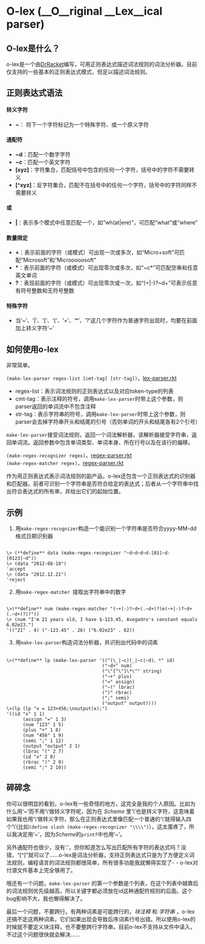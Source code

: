 # O-lex (__O__riginal __Lex__ical parser)

  
## **O-lex是什么？**
o-lex是一个由[DrRacket][0]编写，可用正则表达式描述词法规则的词法分析器。目前仅支持的一些基本的正则表达式模式，但足以描述词法规则。

[0]: http://racket-lang.org/ "DrRacket"
## **正则表达式语法**

#### **转义字符**
- **~**： 将下一个字符标记为一个特殊字符、或一个原义字符  

#### **通配符**
- **~d**：匹配一个数字字符
- **~c**：匹配一个英文字符
- **[xyz]**：字符集合，匹配括号中包含的任何一个字符，括号中的字符不需要转义
- **[^xyz]**：反字符集合，匹配不在括号中的任何一个字符，括号中的字符同样不需要转义

#### **或**
- **|**：表示多个模式中任意匹配一个，如“wh(at|ere)”，可匹配“what”或“where”

#### **数量限定**
- **+**：表示前面的字符（或模式）可出现一次或多次，如“Micro+soft”可匹配“Microsoft”和“Microoooosoft”
- __\*__：表示前面的字符（或模式）可出现零次或多次，如“~c*”可匹配空串和任意英文单词
- **?**：表现前面的字符（或模式）可出现零次或一次，如“(+|-)?~d+”可表示任意有符号整数和无符号整数

#### **特殊字符**
- 当‘~’、‘|’、‘[’、‘(’、‘+’、‘*’、‘?’这几个字符作为普通字符出现时，均要在前面加上转义字符‘~’


## **如何使用o-lex**
非常简单。  

`(make-lex-parser regex-list [cmt-tag] [str-tag])`，[lex-parser.rkt][lex]

- regex-list：表示词法规则的正则表达式以及对应token-type的列表
- cmt-tag：表示注释的符号，调用`make-lex-parser`时带上这个参数，则parser返回的单词流中不包含注释
- str-tag：表示字符串的符号，调用`make-lex-parser`时带上这个参数，则parser会去掉字符串开头和结尾的引号（否则单词的开头和结尾各有2个引号）

`make-lex-parser`接受词法规则，返回一个词法解析器，该解析器接受字符串，返回单词流。返回参数中包含单词类型、单词本身、所在行号以及在该行的偏移。

`(make-regex-recognizer regex)`，[regex-parser.rkt][regex]  
`(make-regex-matcher regex)`，[regex-parser.rkt][regex]

作为用正则表达式表示词法规则的副产品，o-lex还包含一个正则表达式的识别器和匹配器。前者可识别一个字符串是否符合给定的表达式；后者从一个字符串中找出符合表达式的所有串，并给出它们的起始位置。

[lex]: https://github.com/silverbullettt/o-lex/blob/master/lex-parser.rkt "lex-parser.rkt"
[regex]: https://github.com/silverbullettt/o-lex/blob/master/regex-parser.rkt "regex-parser.rkt"


## **示例**
1. 用`make-regex-recognizer`构造一个能识别一个字符串是否符合yyyy-MM-dd格式日期识别器
<pre><code>
\> (**define** data (make-regex-recognizer "~d~d~d~d-[01]~d-[0123]~d"))
\> (data "2012-08-18")
'accept
\> (data "2012.12.21")
'reject
</pre></code>

2. 用`make-regex-matcher	`提取出字符串中的数字
<pre><code>
\>(**define** num (make-regex-matcher "(~+|-)?~d+(.~d+)?(e(~+|-)?~d+(.~d+)?)?"))
\> (num "I'm 21 years old, I have $-123.45, Avogadro's constant equals 6.02e23.")
'(("21" . 4) ("-123.45" . 26) ("6.02e23" . 62))
</pre></code>

3. 用`make-lex-parser`构造词法分析器，并识别出代码中的词素
<pre><code>
\>(**define** lp (make-lex-parser '(("(\_|~c)(_|~c|~d)、*" id)
	                               ("~d+" num)
                                   ("\"[^\"]\*\"" string)
                                   ("~+" plus)
                                   ("=" assign)
                                   ("~(" lbrac)
                                   (")" rbrac)
                                   (";" semi)
						           ("output" output))))
\>(lp (lp "x = 123+456;\noutput(x);")
'((id "x" 1 1)
      (assign "=" 1 3)
      (num "123" 1 5)
      (plus "+" 1 8)
      (num "456" 1 9)
      (semi ";" 1 12)
      (output "output" 2 1)
      (lbrac "(" 2 7)
      (id "x" 2 8)
      (rbrac ")" 2 9)
      (semi ";" 2 10))
</pre></code>



## **碎碎念**
你可以很明显的看到，o-lex有一些奇怪的地方，这完全是我的个人原因。比如为什么用‘~’而不用‘\’做转义字符呢，因为在 *Scheme* 里‘\’也是转义字符，这意味着如果我也用‘\’做转义字符，那么在正则表达式里像匹配一个普通的‘\’就得输入四个‘\’(比如`(define slash (make-regex-recognizer "\\\\")`），这太蛋疼了，所以我决定用‘~’，因为*Scheme*的`printf`中也用‘~’。

另外通配符也很少，没有‘.’，但你知道怎么写出匹配所有字符的表达式吗？没错，“[^]”就可以了……o-lex是词法分析器，支持正则表达式只是为了方便定义词法规则，编程语言的词法规则都很简单，所有很多功能我就懒得实现了- - o-lex对付源文件基本上完全够用了。

哦还有一个问题，`make-lex-parser` 的第一个参数是个列表，在这个列表中越靠后的词法规则优先级越高，所以关键字都必须放在id这种通配符规则的后面。这个bug影响不大，我也懒得解决了。

最后一个问题，不要跨行。有两种词素是可能跨行的，_块注释_ 和 _字符串_ ，o-lex还搞不定这两种词素，它们如果出现会导致后序词素行号出错。所以使用o-lex的时候就不要定义块注释，也不要整跨行字符串。目前o-lex不支持从文件中读入，不过这个问题很快就会解决……

